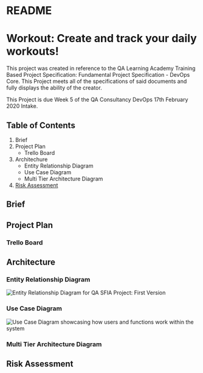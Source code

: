 # README

# Workout: Create and track your daily workouts!


This project was created in reference to the QA Learning Academy Training Based Project Specification: Fundamental Project Specification - DevOps Core. This Project meets all of the specifications of said documents and fully displays the ability of the creator.

This Project is due Week 5 of the QA Consultancy DevOps 17th February 2020 Intake.

## Table of Contents

1. Brief
2. Project Plan
    + Trello Board
3. Architechure
    + Entity Relationship Diagram
    + Use Case Diagram
    + Multi Tier Architecture Diagram
4. [Risk Assessment](https://github.com/HavidDulsman/Workout/tree/developer/README##Risk_Assessment)

## Brief

## Project Plan
### Trello Board

## Architecture
### Entity Relationship Diagram
![Entity Relationship Diagram for QA SFIA Project: First Version](https://imgur.com/a/OqIcvFU)

### Use Case Diagram
![Use Case Diagram showcasing how users and functions work within the system](https://imgur.com/oDb135g)

### Multi Tier Architecture Diagram

## Risk Assessment

